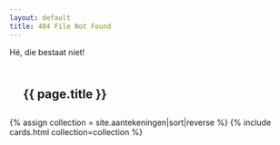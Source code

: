 ```yaml
---
layout: default
title: 404 File Not Found
---
```


Hé, die bestaat niet!

<section class="card-section right-card">
    <h1 style="padding: 24px 24px 12px">{{ page.title }}</h1>
    {% assign collection = site.aantekeningen|sort|reverse %}
    {% include cards.html collection=collection %}
</section>